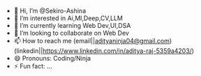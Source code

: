 - 👋 Hi, I’m @Sekiro-Ashina
- 👀 I’m interested in Ai,Ml,Deep,CV,LLM
- 🌱 I’m currently learning Web Dev,UI,DSA
- 💞️ I’m looking to collaborate on Web Dev
- 📫 How to reach me (email||adityaninja04@gmail.com)(linkedin||https://www.linkedin.com/in/aditya-raj-5359a4203/)
- 😄 Pronouns: Coding/Ninja
- ⚡ Fun fact: ...

<!---
Sekiro-Ashina/Sekiro-Ashina is a ✨ special ✨ repository because its `README.md` (this file) appears on your GitHub profile.
You can click the Preview link to take a look at your changes.
--->
